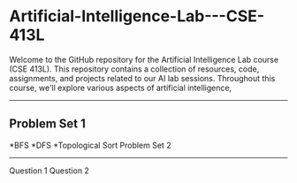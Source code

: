 # Artificial-Intelligence-Lab---CSE-413L
Welcome to the GitHub repository for the Artificial Intelligence Lab course (CSE 413L). This repository contains a collection of resources, code, assignments, and projects related to our AI lab sessions. Throughout this course, we'll explore various aspects of artificial intelligence,
***********************************************************************************************************************************************************************************************************************
Problem Set 1
-------------
*BFS
*DFS
*Topological Sort
Problem Set 2
************
Question 1
Question 2
